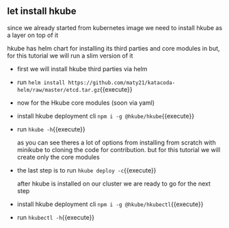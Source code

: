## let install hkube 
 since we already started from kubernetes image we need to install hkube as a layer on top of it 

 hkube has helm chart for installing its third parties and core modules in but, for this tutorial we will run a slim version of it 

- first we will install hkube third parties via helm 
- run `helm install https://github.com/maty21/katacoda-helm/raw/master/etcd.tar.gz`{{execute}}
- now for the Hkube core  modules (soon via yaml)
- install hkube deployment cli `npm i -g @hkube/hkube`{{execute}}
- run `hkube -h`{{execute}}

  as you can see theres a lot of options from installing from scratch with minikube to cloning the code for contribution. but for this tutorial we will create only the core modules 

- the last step is to run  `hkube deploy -c`{{execute}}

  after hkube is installed on our cluster we  are ready to go for the next step


- install hkube deployment cli `npm i -g @hkube/hkubectl`{{execute}}
- run `hkubectl -h`{{execute}} 



